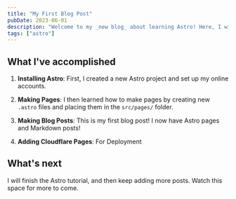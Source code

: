```yaml
---
title: "My First Blog Post"
pubDate: 2023-06-01
description: "Welcome to my _new blog_ about learning Astro! Here, I will share my learning journey as I build a new website."
tags: ["astro"]
---
```


## What I've accomplished

1. **Installing Astro**: First, I created a new Astro project and set up my online accounts.

2. **Making Pages**: I then learned how to make pages by creating new `.astro` files and placing them in the `src/pages/` folder.

3. **Making Blog Posts**: This is my first blog post! I now have Astro pages and Markdown posts!

4. **Adding Cloudflare Pages**: For Deployment
## What's next

I will finish the Astro tutorial, and then keep adding more posts. Watch this space for more to come.
